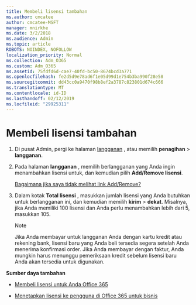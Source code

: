 ```yaml
---
title: Membeli lisensi tambahan
ms.author: cmcatee
author: cmcatee-MSFT
manager: mnirkhe
ms.date: 3/2/2018
ms.audience: Admin
ms.topic: article
ROBOTS: NOINDEX, NOFOLLOW
localization_priority: Normal
ms.collection: Adm_O365
ms.custom: Adm_O365
ms.assetid: 75fdfd6d-cae7-40fd-bc50-8674bcd3a771
ms.openlocfilehash: fe2d5d9e78ad6f1e05d99d1e754b3ba990f28e58
ms.sourcegitcommit: dd43cc0a9470f98b8ef2a3787c823801d674c666
ms.translationtype: MT
ms.contentlocale: id-ID
ms.lasthandoff: 02/12/2019
ms.locfileid: "29925311"
---
```

# <a name="buy-additional-licenses"></a>Membeli lisensi tambahan

1. Di pusat Admin, pergi ke halaman [langganan](https://go.microsoft.com/fwlink/p/?linkid=842054) , atau memilih **penagihan** \> **langganan**.
    
2. Pada halaman **langganan** , memilih berlangganan yang Anda ingin menambahkan lisensi untuk, dan kemudian pilih **Add/Remove lisensi**.
    
    [Bagaimana jika saya tidak melihat link Add/Remove?](https://support.office.com/article/36081d8d-b3fa-4948-8c34-e217bba825e1#bkmk_no_link)
    
3. Dalam kotak **Total lisensi** , masukkan jumlah lisensi yang Anda butuhkan untuk berlangganan ini, dan kemudian memilih **kirim** \> **dekat**. Misalnya, jika Anda memiliki 100 lisensi dan Anda perlu menambahkan lebih dari 5, masukkan 105.
    
    > [!NOTE]
    > Jika Anda membayar untuk langganan Anda dengan kartu kredit atau rekening bank, lisensi baru yang Anda beli tersedia segera setelah Anda menerima konfirmasi order. Jika Anda membayar dengan faktur, Anda mungkin harus menunggu pemeriksaan kredit sebelum lisensi baru Anda akan tersedia untuk digunakan. 
  
 **Sumber daya tambahan**
  
- [Membeli lisensi untuk Anda Office 365](https://support.office.com/article/36081d8d-b3fa-4948-8c34-e217bba825e1)
    
- [Menetapkan lisensi ke pengguna di Office 365 untuk bisnis](https://support.office.com/article/997596b5-4173-4627-b915-36abac6786dc)
    

